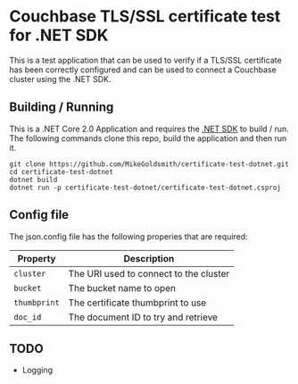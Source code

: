 # Couchbase TLS/SSL certificate test for .NET SDK

This is a test application that can be used to verify if a TLS/SSL certificate has been correctly configured and can be used to connect a Couchbase cluster using the .NET SDK.

## Building / Running

This is a .NET Core 2.0 Application and requires the [.NET SDK](https://dotnet.microsoft.com/download) to build / run. The following commands clone this repo, build the application and then run it.

```shell
git clone https://github.com/MikeGoldsmith/certificate-test-dotnet.git
cd certificate-test-dotnet
dotnet build
dotnet run -p certificate-test-dotnet/certificate-test-dotnet.csproj
```

## Config file

The json.config file has the following properies that are required:

| Property | Description |
| - | - |
| `cluster` | The URI used to connect to the cluster |
| `bucket` | The bucket name to open |
| `thumbprint` | The certificate thumbprint to use |
| `doc_id` | The document ID to try and retrieve |

## TODO

- Logging
